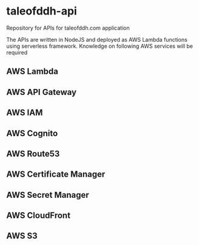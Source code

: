 # taleofddh-api
Repository for APIs for taleofddh.com application

The APIs are written in NodeJS and deployed as AWS Lambda functions using serverless framework.  Knowledge on following AWS services will be required
 ## AWS Lambda
 ## AWS API Gateway
 ## AWS IAM
 ## AWS Cognito
 ## AWS Route53
 ## AWS Certificate Manager
 ## AWS Secret Manager
 ## AWS CloudFront
 ## AWS S3
 
